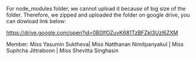 For node_modules folder, we cannot upload it because of big size of the folder.
Therefore, we zipped and uploaded the folder on google drive, you can dowload link below:

https://drive.google.com/open?id=0B0lfOZuvK681TzBFZkI3Uzl6ZXM

Member:
Miss Yasumin Suktheva|
Miss Natthanan Nimitpanyakul |
Miss Supitcha Jittraboon |
Miss Shevitta Singhasin
